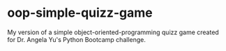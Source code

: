 # oop-simple-quizz-game
 My version of a simple object-oriented-programming quizz game created for Dr. Angela Yu's Python Bootcamp challenge.
